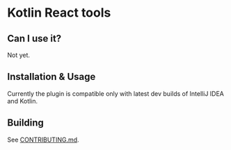 # Kotlin React tools

## Can I use it?

Not yet.

## Installation & Usage

Currently the plugin is compatible only with latest dev builds of IntelliJ IDEA and Kotlin.

## Building

See [CONTRIBUTING.md].

[CONTRIBUTING.md]: CONTRIBUTING.md